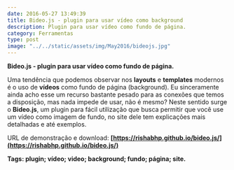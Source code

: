 ```yaml
---
date: 2016-05-27 13:49:39
title: Bideo.js - plugin para usar vídeo como background
description: Plugin para usar vídeo como fundo de página.
category: Ferramentas
type: post
image: "../../static/assets/img/May2016/bideojs.jpg"
---
```


**Bideo.js - plugin para usar vídeo como fundo de página.**

Uma tendência que podemos observar nos **layouts** e **templates** modernos é o uso de **vídeos** como fundo de página (background). Eu sinceramente ainda acho esse um recurso bastante pesado para as conexões que temos a disposição, mas nada impede de usar, não é mesmo? Neste sentido surge o **Bideo.js**, um plugin para fácil utilização que busca permitir que você use um vídeo como imagem de fundo, no site dele tem explicações mais detalhadas e até exemplos.

URL de demonstração e download: **[https://rishabhp.github.io/bideo.js/](https://rishabhp.github.io/bideo.js/)**

**Tags: plugin; vídeo; video; background; fundo; página; site.**
